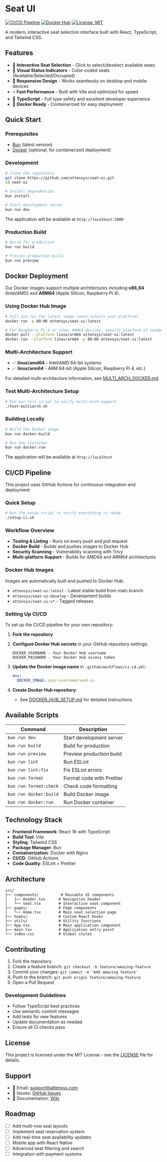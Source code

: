 # Seat UI

[![CI/CD Pipeline](https://github.com/attensys/seat-ui/actions/workflows/ci-cd.yml/badge.svg)](https://github.com/attensys/seat-ui/actions/workflows/ci-cd.yml)
[![Docker Hub](https://img.shields.io/docker/pulls/attensys/seat-ui)](https://hub.docker.com/r/attensys/seat-ui)
[![License: MIT](https://img.shields.io/badge/License-MIT-yellow.svg)](https://opensource.org/licenses/MIT)

A modern, interactive seat selection interface built with React, TypeScript, and Tailwind CSS.

## Features

- 🎯 **Interactive Seat Selection** - Click to select/deselect available seats
- 🎨 **Visual Status Indicators** - Color-coded seats (Available/Selected/Occupied)
- 📱 **Responsive Design** - Works seamlessly on desktop and mobile devices
- ⚡ **Fast Performance** - Built with Vite and optimized for speed
- 🔧 **TypeScript** - Full type safety and excellent developer experience
- 🐳 **Docker Ready** - Containerized for easy deployment

## Quick Start

### Prerequisites

- [Bun](https://bun.sh/) (latest version)
- [Docker](https://www.docker.com/) (optional, for containerized deployment)

### Development

```bash
# Clone the repository
git clone https://github.com/attensys/seat-ui.git
cd seat-ui

# Install dependencies
bun install

# Start development server
bun run dev
```

The application will be available at `http://localhost:3000`

### Production Build

```bash
# Build for production
bun run build

# Preview production build
bun run preview
```

## Docker Deployment

Our Docker images support multiple architectures including **x86_64** (Intel/AMD) and **ARM64**
(Apple Silicon, Raspberry Pi 4).

### Using Docker Hub Image

```bash
# Pull and run the latest image (auto-selects your platform)
docker run -p 80:80 attensys/seat-ui:latest

# For Raspberry Pi 4 or other ARM64 devices, specify platform if needed:
docker pull --platform linux/arm64 attensys/seat-ui:latest
docker run --platform linux/arm64 -p 80:80 attensys/seat-ui:latest
```

### Multi-Architecture Support

- ✅ **linux/amd64** - Intel/AMD 64-bit systems
- ✅ **linux/arm64** - ARM 64-bit (Apple Silicon, Raspberry Pi 4, etc.)

For detailed multi-architecture information, see [MULTI_ARCH_DOCKER.md](./MULTI_ARCH_DOCKER.md).

### Test Multi-Architecture Setup

```bash
# Run our test script to verify multi-arch support
./test-multiarch.sh
```

### Building Locally

```bash
# Build the Docker image
bun run docker:build

# Run the container
bun run docker:run
```

The application will be available at `http://localhost`

## CI/CD Pipeline

This project uses GitHub Actions for continuous integration and deployment:

### Quick Setup

```bash
# Run the setup script to verify everything is ready
./setup-ci.sh
```

### Workflow Overview

- **Testing & Linting** - Runs on every push and pull request
- **Docker Build** - Builds and pushes images to Docker Hub
- **Security Scanning** - Vulnerability scanning with Trivy
- **Multi-platform Support** - Builds for AMD64 and ARM64 architectures

### Docker Hub Images

Images are automatically built and pushed to Docker Hub:

- `attensys/seat-ui:latest` - Latest stable build from main branch
- `attensys/seat-ui:develop` - Development builds
- `attensys/seat-ui:v*` - Tagged releases

### Setting Up CI/CD

To set up the CI/CD pipeline for your own repository:

1. **Fork the repository**

2. **Configure Docker Hub secrets** in your GitHub repository settings:

   ```env
   DOCKER_USERNAME - Your Docker Hub username
   DOCKER_PASSWORD - Your Docker Hub access token
   ```

3. **Update the Docker image name** in `.github/workflows/ci-cd.yml`:

   ```yaml
   env:
     DOCKER_IMAGE: your-username/seat-ui
   ```

4. **Create Docker Hub repository**:
   - See [DOCKER_HUB_SETUP.md](./DOCKER_HUB_SETUP.md) for detailed instructions

## Available Scripts

| Command                | Description               |
| ---------------------- | ------------------------- |
| `bun run dev`          | Start development server  |
| `bun run build`        | Build for production      |
| `bun run preview`      | Preview production build  |
| `bun run lint`         | Run ESLint                |
| `bun run lint:fix`     | Fix ESLint errors         |
| `bun run format`       | Format code with Prettier |
| `bun run format:check` | Check code formatting     |
| `bun run docker:build` | Build Docker image        |
| `bun run docker:run`   | Run Docker container      |

## Technology Stack

- **Frontend Framework**: React 18 with TypeScript
- **Build Tool**: Vite
- **Styling**: Tailwind CSS
- **Package Manager**: Bun
- **Containerization**: Docker with Nginx
- **CI/CD**: GitHub Actions
- **Code Quality**: ESLint + Prettier

## Architecture

```text
src/
├── components/          # Reusable UI components
│   ├── Header.tsx      # Navigation header
│   └── Seat.tsx        # Interactive seat component
├── pages/              # Page components
│   └── Home.tsx        # Main seat selection page
├── hooks/              # Custom React hooks
├── utils/              # Utility functions
├── App.tsx             # Main application component
├── main.tsx            # Application entry point
└── index.css           # Global styles
```

## Contributing

1. Fork the repository
2. Create a feature branch: `git checkout -b feature/amazing-feature`
3. Commit your changes: `git commit -m 'Add amazing feature'`
4. Push to the branch: `git push origin feature/amazing-feature`
5. Open a Pull Request

### Development Guidelines

- Follow TypeScript best practices
- Use semantic commit messages
- Add tests for new features
- Update documentation as needed
- Ensure all CI checks pass

## License

This project is licensed under the MIT License - see the [LICENSE](LICENSE) file for details.

## Support

- 📧 Email: [support@attensys.com](mailto:support@attensys.com)
- 🐛 Issues: [GitHub Issues](https://github.com/attensys/seat-ui/issues)
- 📖 Documentation: [Wiki](https://github.com/attensys/seat-ui/wiki)

## Roadmap

- [ ] Add multi-row seat layouts
- [ ] Implement seat reservation system
- [ ] Add real-time seat availability updates
- [ ] Mobile app with React Native
- [ ] Advanced seat filtering and search
- [ ] Integration with payment systems
